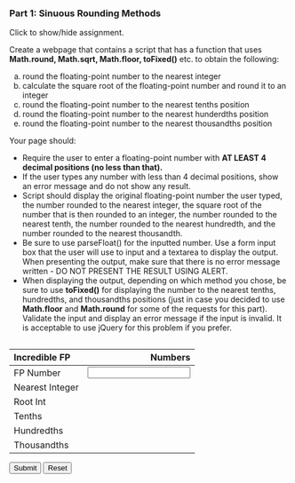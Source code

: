 ### Part 1: Sinuous Rounding Methods

<p id="flip">Click to show/hide assignment.</p>
<div id="panel">

<style type="text/css">
    ol { list-style-type: lower-alpha; }
</style>

Create a webpage that contains a script that has  a function that uses **Math.round, Math.sqrt, Math.floor, toFixed()** etc. to obtain the following:

1. round the floating-point number to the nearest integer
2. calculate the square root of the floating-point number and round it to an integer
3. round the floating-point number to the nearest tenths position
4. round the floating-point number to the nearest hunderdths position
5. round the floating-point number to the nearest thousandths position

Your page should:

- Require the user to enter a floating-point number with **AT LEAST 4 decimal positions (no less than that).**
- If the user types any number with less than 4 decimal positions, show an error message and do not show any result.
- Script should display the original floating-point number the user typed, the number rounded to the nearest integer, the square root of the number that is then rounded to an integer, the number rounded to the nearest tenth, the number rounded to the nearest hundredth, and the number rounded to the nearest thousandth.
- Be sure to use parseFloat() for the inputted number. Use a form input box that the user will use to input and a textarea to display the output. When presenting the output, make sure that there is no error message written - DO NOT PRESENT THE RESULT USING ALERT.
- When displaying the output, depending on which method you chose, be sure to use **toFixed()** for displaying the number to the nearest tenths, hundredths, and thousandths positions (just in case you decided to use **Math.floor** and **Math.round** for some of the requests for this part). Validate the input and display an error message if the input is invalid. It is acceptable to use jQuery for this problem if you prefer.

</div>

<div class="row">
<div class="one-half column">
 <form name="myform">

|Incredible FP| Numbers|
|:---|---:|
|FP Number| <input type="text" style="text-align:right;" id="myFloat" name="myFloat" pattern="^\d*\.\d{4,}$" onkeyup="process()"> |
|Nearest Integer|<div id="nearestInt"></div>|
|Root Int|<div id="rootInt"></div>|
|Tenths|<div id="tenths"></div>|
|Hundredths|<div id="hundredths"></div>|
|Thousandths|<div id="thousandths"></div>|

<input type="button" class="button-primary" onclick="process()" value="Submit">
<input type="reset" value="Reset" id="reset">
</form>


</div>
<div class="one-half column">
<div id="results"></div>
</div>

<script>
const process = () => {
let 
    myFloatString = document.forms["myform"].elements["myFloat"].value,
    myFloat = parseFloat(myFloatString);
(/^\d*\.\d{4,}$/).test(myFloatString)
    ? displayResults("", `${Math.round(myFloat)}`, `${Math.round(Math.sqrt(myFloat))}`, `${myFloat.toFixed(1)}`, `${myFloat.toFixed(2)}`, `${myFloat.toFixed(3)}`)
    : displayResults("Neeeeeeee! You have entered invalid input. <br> Please enter <b>a number</b> with <b>at least</b> 4 decimal points.");
}

const displayResults = (results = "", nearestInt = "", rootInt = "", tenths = "", hundredths = "", thousandths = "" ) => {
    document.getElementById("results").innerHTML = results; 
    document.getElementById("nearestInt").textContent = nearestInt;
    document.getElementById("rootInt").textContent = rootInt;
    document.getElementById("tenths").textContent = tenths;
    document.getElementById("hundredths").textContent = hundredths;
    document.getElementById("thousandths").textContent = thousandths;
}

document.getElementById('reset').addEventListener('click', () => {
    displayResults();
});
</script>
